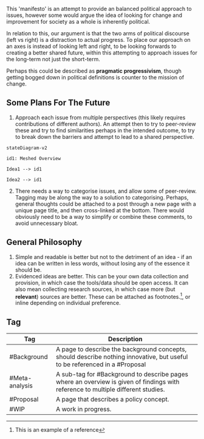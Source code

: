 This 'manifesto' is an attempt to provide an balanced political approach to issues, however some would argue the idea of looking for change and improvement for society as a whole is inherently political. 

In relation to this, our argument is that the two arms of political discourse (left vs right) is a distraction to actual progress. To place our approach on an axes is instead of looking left and right, to be looking forwards to creating a better shared future, within this attempting to approach issues for the long-term not just the short-term.

Perhaps this could be described as **pragmatic progressivism**, though getting bogged down in political definitions is counter to the mission of change.
## Some Plans For The Future
1. Approach each issue from multiple perspectives (this likely requires contributions of different authors). An attempt then to try to peer-review these and try to find similarities perhaps in the intended outcome, to try to break down the barriers and attempt to lead to a shared perspective.
```mermaid
stateDiagram-v2

id1: Meshed Overview

Idea1 --> id1

Idea2 --> id1
```
2. There needs a way to categorise issues, and allow some of peer-review. Tagging may be along the way to a solution to categorising. Perhaps, general thoughts could be attached to a post through a new page with a unique page title, and then cross-linked at the bottom. There would obviously need to be a way to simplify or combine these comments, to avoid unnecessary bloat.
## General Philosophy
1. Simple and readable is better but not to the detriment of an idea - if an idea can be written in less words, without losing any of the essence it should be. 
2. Evidenced ideas are better. This can be your own data collection and provision, in which case the tools/data should be open access. It can also mean collecting research sources, in which case more (but **relevant**) sources are better. These can be attached as footnotes.[^1], or inline depending on individual preference.

## Tag

| Tag            | Description                                                                                                                      |
| -------------- | -------------------------------------------------------------------------------------------------------------------------------- |
| #Background    | A page to describe the background concepts, should describe nothing innovative, but useful to be referenced in a #Proposal       |
| #Meta-analysis | A sub-tag for #Background to describe pages where an overview is given of findings with reference to multiple different studies. |
| #Proposal      | A page that describes a policy concept.                                                                                          |
| #WIP           | A work in progress.                                                                                                              |

[^1]: This is an example of a reference